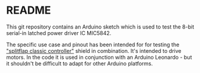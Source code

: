 # README

This git repository contains an Arduino sketch which is used to test the 8-bit serial-in latched power driver IC MIC5842.

The specific use case and pinout has been intended for for testing the ["splitflap classic controller"](https://github.com/scottbez1/splitflap) shield in combination. It's intended to drive motors. In the code it is used in conjunction with an Arduino Leonardo - but it shouldn't be difficult to adapt for other Arduino platforms.
